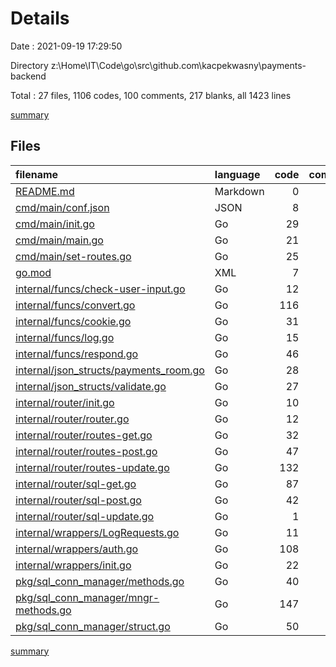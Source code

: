 # Details

Date : 2021-09-19 17:29:50

Directory z:\Home\IT\Code\go\src\github.com\kacpekwasny\payments-backend

Total : 27 files,  1106 codes, 100 comments, 217 blanks, all 1423 lines

[summary](results.md)

## Files
| filename | language | code | comment | blank | total |
| :--- | :--- | ---: | ---: | ---: | ---: |
| [README.md](/README.md) | Markdown | 0 | 0 | 1 | 1 |
| [cmd/main/conf.json](/cmd/main/conf.json) | JSON | 8 | 0 | 0 | 8 |
| [cmd/main/init.go](/cmd/main/init.go) | Go | 29 | 1 | 6 | 36 |
| [cmd/main/main.go](/cmd/main/main.go) | Go | 21 | 2 | 7 | 30 |
| [cmd/main/set-routes.go](/cmd/main/set-routes.go) | Go | 25 | 3 | 7 | 35 |
| [go.mod](/go.mod) | XML | 7 | 0 | 3 | 10 |
| [internal/funcs/check-user-input.go](/internal/funcs/check-user-input.go) | Go | 12 | 0 | 4 | 16 |
| [internal/funcs/convert.go](/internal/funcs/convert.go) | Go | 116 | 9 | 15 | 140 |
| [internal/funcs/cookie.go](/internal/funcs/cookie.go) | Go | 31 | 0 | 6 | 37 |
| [internal/funcs/log.go](/internal/funcs/log.go) | Go | 15 | 0 | 4 | 19 |
| [internal/funcs/respond.go](/internal/funcs/respond.go) | Go | 46 | 16 | 10 | 72 |
| [internal/json_structs/payments_room.go](/internal/json_structs/payments_room.go) | Go | 28 | 5 | 9 | 42 |
| [internal/json_structs/validate.go](/internal/json_structs/validate.go) | Go | 27 | 4 | 9 | 40 |
| [internal/router/init.go](/internal/router/init.go) | Go | 10 | 0 | 4 | 14 |
| [internal/router/router.go](/internal/router/router.go) | Go | 12 | 4 | 5 | 21 |
| [internal/router/routes-get.go](/internal/router/routes-get.go) | Go | 32 | 1 | 9 | 42 |
| [internal/router/routes-post.go](/internal/router/routes-post.go) | Go | 47 | 0 | 10 | 57 |
| [internal/router/routes-update.go](/internal/router/routes-update.go) | Go | 132 | 12 | 22 | 166 |
| [internal/router/sql-get.go](/internal/router/sql-get.go) | Go | 87 | 1 | 16 | 104 |
| [internal/router/sql-post.go](/internal/router/sql-post.go) | Go | 42 | 7 | 8 | 57 |
| [internal/router/sql-update.go](/internal/router/sql-update.go) | Go | 1 | 0 | 1 | 2 |
| [internal/wrappers/LogRequests.go](/internal/wrappers/LogRequests.go) | Go | 11 | 0 | 3 | 14 |
| [internal/wrappers/auth.go](/internal/wrappers/auth.go) | Go | 108 | 11 | 18 | 137 |
| [internal/wrappers/init.go](/internal/wrappers/init.go) | Go | 22 | 0 | 5 | 27 |
| [pkg/sql_conn_manager/methods.go](/pkg/sql_conn_manager/methods.go) | Go | 40 | 11 | 6 | 57 |
| [pkg/sql_conn_manager/mngr-methods.go](/pkg/sql_conn_manager/mngr-methods.go) | Go | 147 | 9 | 16 | 172 |
| [pkg/sql_conn_manager/struct.go](/pkg/sql_conn_manager/struct.go) | Go | 50 | 4 | 13 | 67 |

[summary](results.md)